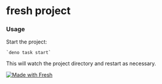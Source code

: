 # fresh project

### Usage

Start the project:

```
`deno task start`
```

This will watch the project directory and restart as necessary.

[![Made with Fresh](https://fresh.deno.dev/fresh-badge.svg)](https://fresh.deno.dev)
